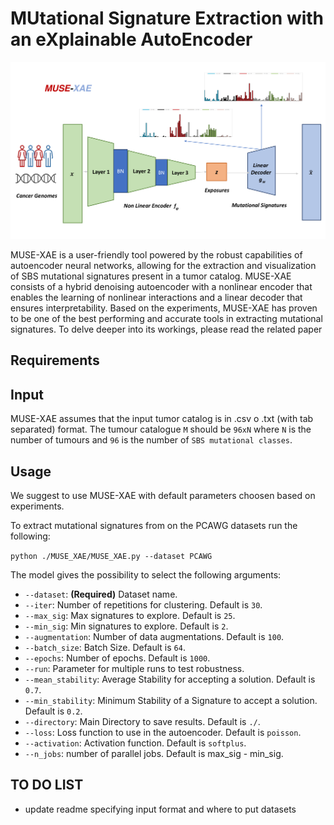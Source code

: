 # MUtational Signature Extraction with an eXplainable AutoEncoder

![](Images/MUSE_XAE.png)

MUSE-XAE is a user-friendly tool powered by the robust capabilities of autoencoder neural networks, allowing for the extraction and visualization of SBS mutational signatures present in a tumor catalog. MUSE-XAE consists of a hybrid denoising autoencoder with a nonlinear encoder that enables the learning of nonlinear interactions and a linear decoder that ensures interpretability. Based on the experiments, MUSE-XAE has proven to be one of the best performing and accurate tools in extracting mutational signatures. To delve deeper into its workings, please read the related paper


## Requirements

## Input

MUSE-XAE assumes that the input tumor catalog is in .csv o .txt (with tab separated) format.
The tumour catalogue `M` should be `96xN` where `N` is the number of tumours and `96` is the number of `SBS mutational classes`.




## Usage

We suggest to use MUSE-XAE with default parameters choosen based on experiments.

To extract mutational signatures from on the PCAWG datasets run the following:

`python ./MUSE_XAE/MUSE_XAE.py --dataset PCAWG`

The model gives the possibility to select the following arguments:

- `--dataset`: **(Required)** Dataset name.
- `--iter`: Number of repetitions for clustering. Default is `30`.
- `--max_sig`: Max signatures to explore. Default is `25`.
- `--min_sig`: Min signatures to explore. Default is `2`.
- `--augmentation`: Number of data augmentations. Default is `100`.
- `--batch_size`: Batch Size. Default is `64`.
- `--epochs`: Number of epochs. Default is `1000`.
- `--run`: Parameter for multiple runs to test robustness.
- `--mean_stability`: Average Stability for accepting a solution. Default is `0.7`.
- `--min_stability`: Minimum Stability of a Signature to accept a solution. Default is `0.2`.
- `--directory`: Main Directory to save results. Default is `./`.
- `--loss`: Loss function to use in the autoencoder. Default is `poisson`.
- `--activation`: Activation function. Default is `softplus`.
- `--n_jobs`: number of parallel jobs. Default is max_sig - min_sig.

## TO DO LIST
- update readme specifying input format and where to put datasets

